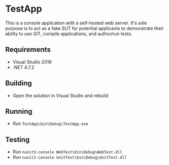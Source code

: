 # TestApp

This is a console application with a self-hosted web server. It's sole purpose
is to act as a fake SUT for potential applicants to demonstrate their ability
to use GIT, compile applications, and author/run tests.

## Requirements

* Visual Studio 2019
* .NET 4.7.2

## Building

* Open the solution in Visual Studio and rebuild

## Running

* Run `TestApp\bin\Debug\TestApp.exe`

## Testing

* Run `nunit3-console WebTest\bin\Debug\WebTest.dll`
* Run `nunit3-console UnitTest\bin\Debug\UnitTest.dll`
